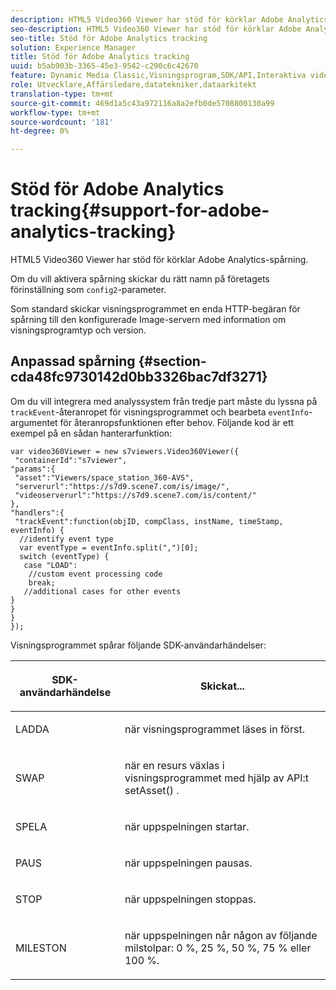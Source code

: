 ```yaml
---
description: HTML5 Video360 Viewer har stöd för körklar Adobe Analytics-spårning.
seo-description: HTML5 Video360 Viewer har stöd för körklar Adobe Analytics-spårning.
seo-title: Stöd för Adobe Analytics tracking
solution: Experience Manager
title: Stöd för Adobe Analytics tracking
uuid: b5ab903b-3365-45e3-9542-c290c6c42670
feature: Dynamic Media Classic,Visningsprogram,SDK/API,Interaktiva videoklipp
role: Utvecklare,Affärsledare,datatekniker,dataarkitekt
translation-type: tm+mt
source-git-commit: 469d1a5c43a972116a8a2efb0de5708800130a99
workflow-type: tm+mt
source-wordcount: '181'
ht-degree: 0%

---
```



# Stöd för Adobe Analytics tracking{#support-for-adobe-analytics-tracking}

HTML5 Video360 Viewer har stöd för körklar Adobe Analytics-spårning.

Om du vill aktivera spårning skickar du rätt namn på företagets förinställning som `config2`-parameter.

Som standard skickar visningsprogrammet en enda HTTP-begäran för spårning till den konfigurerade Image-servern med information om visningsprogramtyp och version.

## Anpassad spårning {#section-cda48fc9730142d0bb3326bac7df3271}

Om du vill integrera med analyssystem från tredje part måste du lyssna på `trackEvent`-återanropet för visningsprogrammet och bearbeta `eventInfo`-argumentet för återanropsfunktionen efter behov. Följande kod är ett exempel på en sådan hanterarfunktion:

```
var video360Viewer = new s7viewers.Video360Viewer({ 
 "containerId":"s7viewer", 
"params":{ 
 "asset":"Viewers/space_station_360-AVS", 
 "serverurl":"https://s7d9.scene7.com/is/image/", 
 "videoserverurl":"https://s7d9.scene7.com/is/content/" 
}, 
"handlers":{ 
 "trackEvent":function(objID, compClass, instName, timeStamp, eventInfo) { 
  //identify event type 
  var eventType = eventInfo.split(",")[0]; 
  switch (eventType) { 
   case "LOAD": 
    //custom event processing code 
    break; 
   //additional cases for other events 
} 
} 
} 
});
```

Visningsprogrammet spårar följande SDK-användarhändelser:

<table id="table_5D090E6614974D968E1A93B5727D859C"> 
 <thead> 
  <tr> 
   <th colname="col1" class="entry"> <p>SDK-användarhändelse </p> </th> 
   <th colname="col2" class="entry"> <p>Skickat... </p> </th> 
  </tr> 
 </thead>
 <tbody> 
  <tr> 
   <td colname="col1"> <p> <span class="codeph"> LADDA  </span> </p> </td> 
   <td colname="col2"> <p>när visningsprogrammet läses in först. </p> </td> 
  </tr> 
  <tr> 
   <td colname="col1"> <p> <span class="codeph"> SWAP  </span> </p> </td> 
   <td colname="col2"> <p>när en resurs växlas i visningsprogrammet med hjälp av API:t <span class="codeph"> setAsset() </span>. </p> </td> 
  </tr> 
  <tr> 
   <td colname="col1"> <p> <span class="codeph"> SPELA  </span> </p> </td> 
   <td colname="col2"> <p>när uppspelningen startar. </p> </td> 
  </tr> 
  <tr> 
   <td colname="col1"> <p> <span class="codeph"> PAUS  </span> </p> </td> 
   <td colname="col2"> <p>när uppspelningen pausas. </p> </td> 
  </tr> 
  <tr> 
   <td colname="col1"> <p> <span class="codeph"> STOP  </span> </p> </td> 
   <td colname="col2"> <p>när uppspelningen stoppas. </p> </td> 
  </tr> 
  <tr> 
   <td colname="col1"> <p> <span class="codeph"> MILESTON  </span> </p> </td> 
   <td colname="col2"> <p>när uppspelningen når någon av följande milstolpar: 0 %, 25 %, 50 %, 75 % eller 100 %. </p> </td> 
  </tr> 
 </tbody> 
</table>

